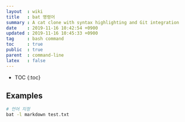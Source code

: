 ```yaml
---
layout  : wiki
title   : bat 명령어
summary : A cat clone with syntax highlighting and Git integration
date    : 2019-11-16 10:42:54 +0900
updated : 2019-11-16 10:45:33 +0900
tag     : bash command
toc     : true
public  : true
parent  : command-line
latex   : false
---
```

* TOC
{:toc}

## Examples
```sh
# 언어 지정
bat -l markdown test.txt
```
